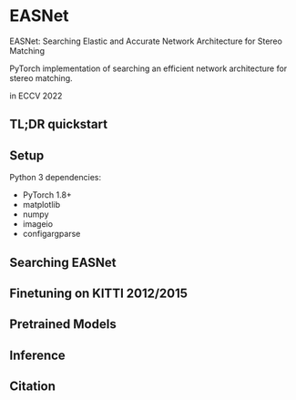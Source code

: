 # EASNet
EASNet: Searching Elastic and Accurate Network Architecture for Stereo Matching

PyTorch implementation of searching an efficient network architecture for stereo matching.

in ECCV 2022

## TL;DR quickstart

## Setup

Python 3 dependencies:

* PyTorch 1.8+
* matplotlib
* numpy
* imageio
* configargparse

## Searching EASNet

## Finetuning on KITTI 2012/2015

## Pretrained Models

## Inference

## Citation


